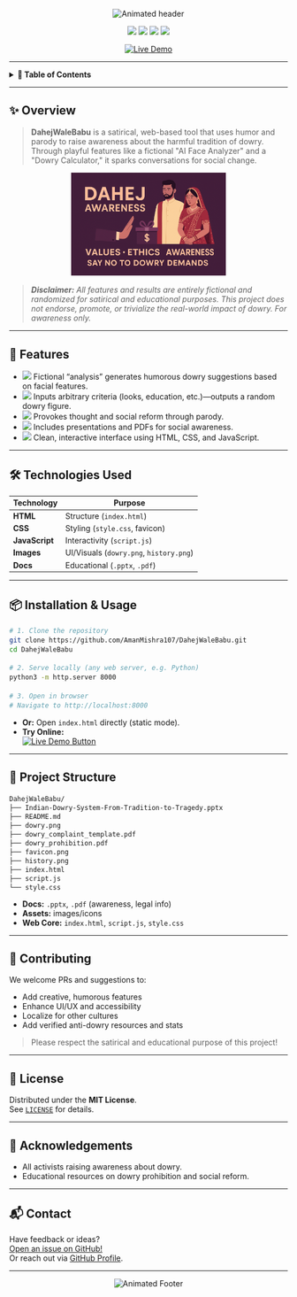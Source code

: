 

<p align="center">
  <img src="https://readme-typing-svg.demolab.com?font=Fira+Code&size=32&pause=1000&color=F78B33&center=true&vCenter=true&width=900&lines=DahejWaleBabu;Satirical+Dowry+Awareness" alt="Animated header" />
</p>


<p align="center">
  <img src="https://img.shields.io/github/license/AmanMishra107/DahejWaleBabu?style=for-the-badge" />
  <img src="https://img.shields.io/badge/Satire-Education-F78B33?style=for-the-badge" />
  <img src="https://img.shields.io/badge/Live%20Demo-Available-brightgreen?style=for-the-badge&logo=vercel" />
  <img src="https://img.shields.io/github/stars/AmanMishra107/DahejWaleBabu?style=for-the-badge" />
</p>

<p align="center">
  <a href="https://dahej-wale-babu.vercel.app/" target="_blank">
    <img src="https://img.shields.io/badge/Try%20it%20Live-Click%20Here-F78B33?style=for-the-badge&logo=google-chrome" alt="Live Demo" />
  </a>
</p>

---

<details>
  <summary><b>📌 Table of Contents</b></summary>
  <ol>
    <li><a href="#overview">Overview</a></li>
    <li><a href="#features">Features</a></li>
    <li><a href="#technologies-used">Technologies Used</a></li>
    <li><a href="#installation--usage">Installation & Usage</a></li>
    <li><a href="#project-structure">Project Structure</a></li>
    <li><a href="#contributing">Contributing</a></li>
    <li><a href="#license">License</a></li>
    <li><a href="#acknowledgements">Acknowledgements</a></li>
    <li><a href="#contact">Contact</a></li>
  </ol>
</details>

---

## ✨ Overview

> **DahejWaleBabu** is a satirical, web-based tool that uses humor and parody to raise awareness about the harmful tradition of dowry.  
> Through playful features like a fictional "AI Face Analyzer" and a "Dowry Calculator," it sparks conversations for social change.

<p align="center">
  <img src="https://github.com/AmanMishra107/DahejWaleBabu/raw/main/dowry.png" width="280" alt="DowryWaleBabu Demo" />
</p>

> _**Disclaimer:** All features and results are entirely fictional and randomized for satirical and educational purposes. This project does not endorse, promote, or trivialize the real-world impact of dowry. For awareness only._

---

## 🚀 Features

- <img src="https://img.shields.io/badge/-AI%20Face%20Analyzer-F78B33?style=flat&logo=face-recognition" height="19"/>  
  Fictional “analysis” generates humorous dowry suggestions based on facial features.

- <img src="https://img.shields.io/badge/-Dowry%20Calculator-F78B33?style=flat&logo=calculator" height="19"/>  
  Inputs arbitrary criteria (looks, education, etc.)—outputs a random dowry figure.

- <img src="https://img.shields.io/badge/-Educational%20Satire-F78B33?style=flat&logo=book" height="19"/>  
  Provokes thought and social reform through parody.

- <img src="https://img.shields.io/badge/-Docs%20%26%20Assets-F78B33?style=flat&logo=file-document" height="19"/>  
  Includes presentations and PDFs for social awareness.

- <img src="https://img.shields.io/badge/-Responsive%20UI-F78B33?style=flat&logo=css3" height="19"/>  
  Clean, interactive interface using HTML, CSS, and JavaScript.

---

## 🛠️ Technologies Used

| Technology    | Purpose                                  |
| ------------- | ---------------------------------------- |
| **HTML**      | Structure (`index.html`)                 |
| **CSS**       | Styling (`style.css`, favicon)           |
| **JavaScript**| Interactivity (`script.js`)              |
| **Images**    | UI/Visuals (`dowry.png`, `history.png`)  |
| **Docs**      | Educational (`.pptx`, `.pdf`)            |

---

## 📦 Installation & Usage

```bash
# 1. Clone the repository
git clone https://github.com/AmanMishra107/DahejWaleBabu.git
cd DahejWaleBabu

# 2. Serve locally (any web server, e.g. Python)
python3 -m http.server 8000

# 3. Open in browser
# Navigate to http://localhost:8000
```

- **Or:** Open `index.html` directly (static mode).
- **Try Online:**  
  <a href="https://dahej-wale-babu.vercel.app/" target="_blank"><img src="https://img.shields.io/badge/Try%20Online-Click%20Here-F78B33?style=for-the-badge" alt="Live Demo Button"></a>

---

## 📁 Project Structure

```text
DahejWaleBabu/
├── Indian-Dowry-System-From-Tradition-to-Tragedy.pptx
├── README.md
├── dowry.png
├── dowry_complaint_template.pdf
├── dowry_prohibition.pdf
├── favicon.png
├── history.png
├── index.html
├── script.js
└── style.css
```

- **Docs:** `.pptx`, `.pdf` (awareness, legal info)
- **Assets:** images/icons
- **Web Core:** `index.html`, `script.js`, `style.css`

---

## 🤝 Contributing

We welcome PRs and suggestions to:
- Add creative, humorous features
- Enhance UI/UX and accessibility
- Localize for other cultures
- Add verified anti-dowry resources and stats

> Please respect the satirical and educational purpose of this project!

---

## 📝 License

Distributed under the **MIT License**.  
See [`LICENSE`](LICENSE) for details.

---

## 🙏 Acknowledgements

- All activists raising awareness about dowry.
- Educational resources on dowry prohibition and social reform.

---

## 📬 Contact

Have feedback or ideas?  
<a href="https://github.com/AmanMishra107/DahejWaleBabu/issues">Open an issue on GitHub!</a>  
Or reach out via [GitHub Profile](https://github.com/AmanMishra107).

---

<p align="center">
  <img src="https://readme-typing-svg.demolab.com?font=Fira+Code&size=22&pause=1500&color=F78B33&center=true&vCenter=true&width=600&lines=Raise+Awareness%2C+Not+Dowries!;Satire+for+Social+Change" alt="Animated Footer" />
</p>

